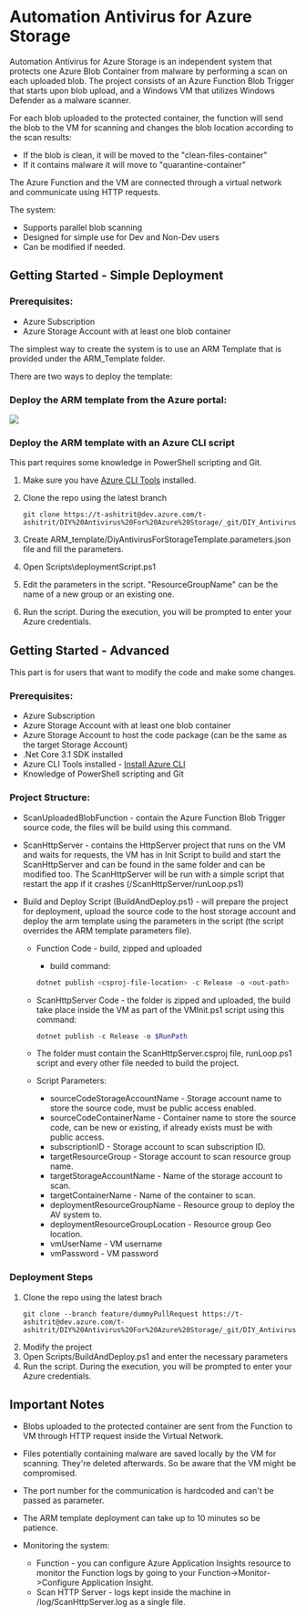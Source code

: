 # Automation Antivirus for Azure Storage
Automation Antivirus for Azure Storage  is an independent system that protects one Azure Blob Container from malware by performing a scan on each uploaded blob. The project consists of an Azure Function Blob Trigger that starts upon blob upload, and a Windows VM that utilizes Windows Defender as a malware scanner.

For each blob uploaded to the protected container, the function will send the blob to the VM for scanning and changes the blob location according to the scan results:
* If the blob is clean, it will be moved to the "clean-files-container" 
* If it contains malware it will move to "quarantine-container"

The Azure Function and the VM are connected through a virtual network and communicate using HTTP requests.

The system:
* Supports parallel blob scanning
* Designed for simple use for Dev and Non-Dev users 
* Can be modified if needed.

## Getting Started - Simple Deployment

### Prerequisites:
* Azure Subscription
* Azure Storage Account with at least one blob container

The simplest way to create the system is to use an ARM Template that is provided under the ARM_Template folder.

There are two ways to deploy the template:

### Deploy the ARM template from the Azure portal:
<a href="https://portal.azure.com/#create/Microsoft.Template/uri/https%3A%2F%2Fautomationavprod.blob.core.windows.net%2Frelease-container%2FAutomationAntivirusForStorageTemplate.json" target="_blank">
    <img src="https://aka.ms/deploytoazurebutton"/>
</a>  

### Deploy the ARM template with an Azure CLI script

This part requires some knowledge in PowerShell scripting and Git.

1. Make sure you have [Azure CLI Tools][instalCliUrl] installed.

1. Clone the repo using the latest branch 
    ```
    git clone https://t-ashitrit@dev.azure.com/t-ashitrit/DIY%20Antivirus%20For%20Azure%20Storage/_git/DIY_Antivirus_For_Azure_Storage
    ```
1. Create ARM_template/DiyAntivirusForStorageTemplate.parameters.json file and fill the parameters.
1. Open Scripts\deploymentScript.ps1
1. Edit the parameters in the script. "ResourceGroupName" can be the name of a new group or an existing one.
1. Run the script. During the execution, you will be prompted to enter your Azure credentials.


## Getting Started - Advanced
This part is for users that want to modify the code and make some changes.

### Prerequisites:
* Azure Subscription
* Azure Storage Account with at least one blob container
* Azure Storage Account to host the code package (can be the same as the target Storage Account)
* .Net Core 3.1 SDK installed
* Azure CLI Tools installed - [Install Azure CLI][instalCliUrl]
* Knowledge of PowerShell scripting and Git

### Project Structure:
* ScanUploadedBlobFunction - contain the Azure Function Blob Trigger source code, the files will be build using this command.

* ScanHttpServer - contains the HttpServer project that runs on the VM and waits for requests, the VM has in Init Script to build and start the ScanHttpServer and can be found in the same folder and can be modified too. The ScanHttpServer will be run with a simple script that restart the app if it crashes (/ScanHttpServer/runLoop.ps1)

* Build and Deploy Script (BuildAndDeploy.ps1) - will prepare the project for deployment, upload the source code to the host storage account and deploy the arm template using the parameters in the script (the script overrides the ARM template parameters file).

    *  Function Code - build, zipped and uploaded
        * build command:
    
        ```powershell
        dotnet publish <csproj-file-location> -c Release -o <out-path>
        ```

    *  ScanHttpServer Code - the folder is zipped and uploaded, the build take place inside the VM as part of the VMInit.ps1 script using this command:

        ```powershell
        dotnet publish -c Release -o $RunPath
        ```

    * The folder must contain the ScanHttpServer.csproj file, runLoop.ps1 script and every other file needed to build the project.

    * Script Parameters:
        * sourceCodeStorageAccountName - Storage account name to store the source code, must be public access enabled.
        * sourceCodeContainerName - Container name to store the source code, can be new or existing, if already exists must be with public access.
        * subscriptionID - Storage account to scan subscription ID.
        * targetResourceGroup - Storage account to scan resource group name.
        * targetStorageAccountName - Name of the storage account to scan.
        * targetContainerName - Name of the container to scan.
        * deploymentResourceGroupName - Resource group to deploy the AV system to.
        * deploymentResourceGroupLocation - Resource group Geo location.
        * vmUserName - VM username
        * vmPassword - VM password

### Deployment Steps
1. Clone the repo using the latest brach 
    ```
    git clone --branch feature/dummyPullRequest https://t-ashitrit@dev.azure.com/t-ashitrit/DIY%20Antivirus%20For%20Azure%20Storage/_git/DIY_Antivirus_For_Azure_Storage
    ```
1. Modify the project
1. Open Scripts/BuildAndDeploy.ps1 and enter the necessary parameters
1. Run the script. During the execution, you will be prompted to enter your Azure credentials.

## Important Notes

* Blobs uploaded to the protected container are sent from the Function to VM through HTTP request inside the Virtual Network.

* Files potentially containing malware are saved locally by the VM for scanning. They're deleted afterwards. So be aware that the VM might be compromised.

* The port number for the communication is hardcoded and can't be passed as parameter.

* The ARM template deployment can take up to 10 minutes so be patience.

* Monitoring the system:
    * Function - you can configure Azure Application Insights resource to monitor the Function logs by going to your Function->Monitor->Configure Application Insight.
    * Scan HTTP Server - logs kept inside the machine in <RunPath>/log/ScanHttpServer.log as a single file.


[instalCliUrl]: https://docs.microsoft.com/en-us/cli/azure/install-azure-cli
